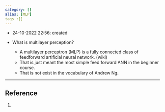 ```yaml
---
category: []
alias: [MLP]
tags :[]
---
```


- 24-10-2022 22:56: created

- What is multilayer perception?
	- A multilayer perceptron (MLP) is a fully connected class of feedforward artificial neural network. (wiki)
	- That is just meant the most simple feed forward ANN in the beginner course.
	- That is not exist in the vocabulary of Andrew Ng. 


---
## Reference

1. 